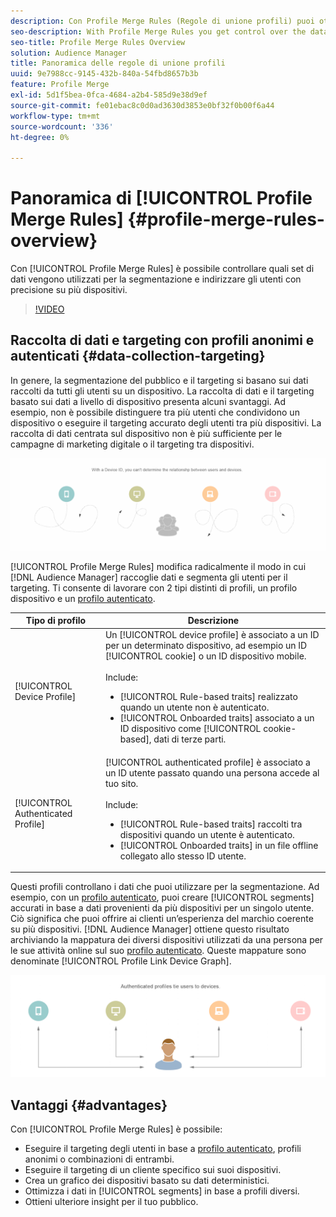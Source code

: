 ```yaml
---
description: Con Profile Merge Rules (Regole di unione profili) puoi ottenere il controllo sui set di dati utilizzati per la segmentazione e puoi indirizzare una persona in modo preciso su più dispositivi.
seo-description: With Profile Merge Rules you get control over the data sets used for segmentation and can target a person accurately across multiple devices.
seo-title: Profile Merge Rules Overview
solution: Audience Manager
title: Panoramica delle regole di unione profili
uuid: 9e7988cc-9145-432b-840a-54fbd8657b3b
feature: Profile Merge
exl-id: 5d1f5bea-0fca-4684-a2b4-585d9e38d9ef
source-git-commit: fe01ebac8c0d0ad3630d3853e0bf32f0b00f6a44
workflow-type: tm+mt
source-wordcount: '336'
ht-degree: 0%

---
```


# Panoramica di [!UICONTROL Profile Merge Rules] {#profile-merge-rules-overview}

Con [!UICONTROL Profile Merge Rules] è possibile controllare quali set di dati vengono utilizzati per la segmentazione e indirizzare gli utenti con precisione su più dispositivi.

>[!VIDEO](https://video.tv.adobe.com/v/34898?captions=ita)

## Raccolta di dati e targeting con profili anonimi e autenticati {#data-collection-targeting}

In genere, la segmentazione del pubblico e il targeting si basano sui dati raccolti da tutti gli utenti su un dispositivo. La raccolta di dati e il targeting basato sui dati a livello di dispositivo presenta alcuni svantaggi. Ad esempio, non è possibile distinguere tra più utenti che condividono un dispositivo o eseguire il targeting accurato degli utenti tra più dispositivi. La raccolta di dati centrata sul dispositivo non è più sufficiente per le campagne di marketing digitale o il targeting tra dispositivi.

![](assets/unauthenticated2.png)

[!UICONTROL Profile Merge Rules] modifica radicalmente il modo in cui [!DNL Audience Manager] raccoglie dati e segmenta gli utenti per il targeting. Ti consente di lavorare con 2 tipi distinti di profili, un profilo dispositivo e un [profilo autenticato](../../reference/visitor-authentication-states.md).

| Tipo di profilo | Descrizione |
|---|---|
| [!UICONTROL Device Profile] | Un [!UICONTROL device profile] è associato a un ID per un determinato dispositivo, ad esempio un ID [!UICONTROL cookie] o un ID dispositivo mobile.<br><br> Include:<ul><li>[!UICONTROL Rule-based traits] realizzato quando un utente non è autenticato.</li><li>[!UICONTROL Onboarded traits] associato a un ID dispositivo come [!UICONTROL cookie-based], dati di terze parti.</li></ul> |
| [!UICONTROL Authenticated Profile] | [!UICONTROL authenticated profile] è associato a un ID utente passato quando una persona accede al tuo sito.<br><br>Include:<ul><li>[!UICONTROL Rule-based traits] raccolti tra dispositivi quando un utente è autenticato.</li><li>[!UICONTROL Onboarded traits] in un file offline collegato allo stesso ID utente.</li></ul> |

Questi profili controllano i dati che puoi utilizzare per la segmentazione. Ad esempio, con un [profilo autenticato](../../reference/visitor-authentication-states.md), puoi creare [!UICONTROL segments] accurati in base a dati provenienti da più dispositivi per un singolo utente. Ciò significa che puoi offrire ai clienti un’esperienza del marchio coerente su più dispositivi. [!DNL Audience Manager] ottiene questo risultato archiviando la mappatura dei diversi dispositivi utilizzati da una persona per le sue attività online sul suo [profilo autenticato](../../reference/visitor-authentication-states.md). Queste mappature sono denominate [!UICONTROL Profile Link Device Graph].

![](assets/authenticated2.png)

## Vantaggi {#advantages}

Con [!UICONTROL Profile Merge Rules] è possibile:

* Eseguire il targeting degli utenti in base a [profilo autenticato](../../reference/visitor-authentication-states.md), profili anonimi o combinazioni di entrambi.
* Eseguire il targeting di un cliente specifico sui suoi dispositivi.
* Crea un grafico dei dispositivi basato su dati deterministici.
* Ottimizza i dati in [!UICONTROL segments] in base a profili diversi.
* Ottieni ulteriore insight per il tuo pubblico.

